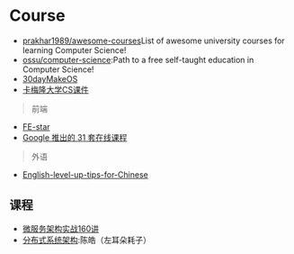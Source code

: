 # Course

* [prakhar1989/awesome-courses](https://github.com/prakhar1989/awesome-courses)List of awesome university courses for learning Computer Science!
* [ossu/computer-science](https://github.com/ossu/computer-science):Path to a free self-taught education in Computer Science!
* [30dayMakeOS](git@github.com:yourtion/30dayMakeOS.git)
* [卡梅隆大学CS课件](http://www.cs.cmu.edu/~aada/courses/15251f16/www/schedule.html)

> 前端

* [FE-star](https://github.com/FE-star)
* [Google 推出的 31 套在线课程](https://chinagdg.org/2015/12/google-%E6%8E%A8%E5%87%BA%E7%9A%84-31-%E5%A5%97%E5%9C%A8%E7%BA%BF%E8%AF%BE%E7%A8%8B/)

> 外语

* [English-level-up-tips-for-Chinese](https://byoungd.gitbooks.io/english-level-up-tips-for-chinese/content/)

## 课程

* [微服务架构实战160讲]()
* [分布式系统架构]():陈皓（左耳朵耗子）
